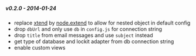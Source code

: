 ##### v0.2.0 - 2014-01-24

 - replace [xtend](https://github.com/Raynos/xtend) by [node.extend](https://github.com/dreamerslab/node.extend) to allow for nested object in default config
 - drop `dbUrl` and only use `db` in `config.js` for connection string
 - drop `title` from email messages and use `subject` instead
 - get type of database and lockit adapter from db connection string
 - enable custom views